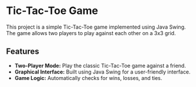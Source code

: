 # Tic-Tac-Toe Game

This project is a simple Tic-Tac-Toe game implemented using Java Swing. The game allows two players to play against each other on a 3x3 grid.

## Features

- **Two-Player Mode:** Play the classic Tic-Tac-Toe game against a friend.
- **Graphical Interface:** Built using Java Swing for a user-friendly interface.
- **Game Logic:** Automatically checks for wins, losses, and ties.
